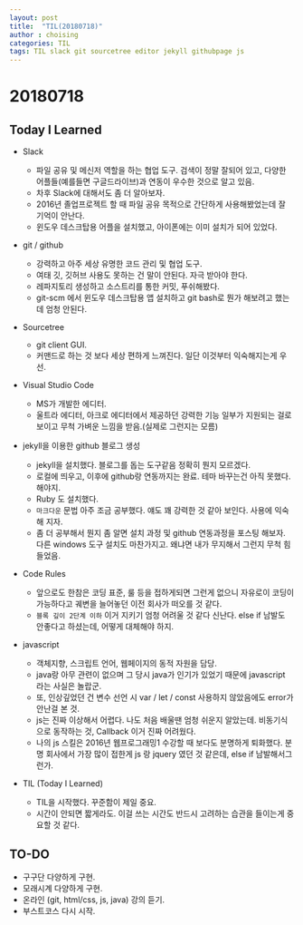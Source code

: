 ```yaml
---
layout: post
title:  "TIL(20180718)"
author : choising
categories: TIL
tags: TIL slack git sourcetree editor jekyll githubpage js 
---
```

# 20180718
## Today I Learned
- Slack
    + 파일 공유 및 메신저 역할을 하는 협업 도구. 검색이 정말 잘되어 있고, 다양한 어플들(예를들면 구글드라이브)과 연동이 우수한 것으로 알고 있음.
    + 차후 Slack에 대해서도 좀 더 알아보자.
    + 2016년 졸업프로젝트 할 때 파일 공유 목적으로 간단하게 사용해봤었는데 잘 기억이 안난다.
    + 윈도우 데스크탑용 어플을 설치했고, 아이폰에는 이미 설치가 되어 있었다.

- git / github
    + 강력하고 아주 세상 유명한 코드 관리 및 협업 도구.
    + 여태 깃, 깃허브 사용도 못하는 건 말이 안된다. 자극 받아야 한다.
    + 레파지토리 생성하고 소스트리를 통한 커밋, 푸쉬해봤다.
    + git-scm 에서 윈도우 데스크탑용 앱 설치하고 git bash로 뭔가 해보려고 했는데 엄청 안된다.

- Sourcetree
    + git client GUI.
    + 커맨드로 하는 것 보다 세상 편하게 느껴진다. 일단 이것부터 익숙해지는게 우선.

- Visual Studio Code
    + MS가 개발한 에디터.
    + 울트라 에디터, 아크로 에디터에서 제공하던 강력한 기능 일부가 지원되는 걸로 보이고 무척 가벼운 느낌을 받음.(실제로 그런지는 모름)

- jekyll을 이용한 github 블로그 생성
    + jekyll을 설치했다. 블로그를 돕는 도구같음 정확히 뭔지 모르겠다.
    + 로컬에 띄우고, 이후에 github랑 연동까지는 완료. 테마 바꾸는건 아직 못했다. 해야지.
    + Ruby 도 설치했다.
    + `마크다운` 문법 아주 조금 공부했다. 얘도 꽤 강력한 것 같아 보인다. 사용에 익숙해 지자.
    + 좀 더 공부해서 뭔지 좀 알면 설치 과정 및 github 연동과정을 포스팅 해보자. 다른 windows 도구 설치도 마찬가지고. 왜냐면 내가 무지해서 그런지 무척 힘들었음.
    
- Code Rules
    + 앞으로도 한참은 코딩 표준, 룰 등을 접하게되면 그런게 없으니 자유로이 코딩이 가능하다고 궤변을 늘어놓던 이전 회사가 떠오를 것 같다.
    + `블록 깊이 2단계 이하` 이거 지키기 엄청 어려울 것 같다 신난다. else if 남발도 안좋다고 하셨는데, 어떻게 대체해야 하지.
    
- javascript
    + 객체지향, 스크립트 언어, 웹페이지의 동적 자원을 담당.
    + java랑 아무 관련이 없으며 그 당시 java가 인기가 있었기 때문에 javascript 라는 사실은 놀랍군.
    + 또, 인상깊었던 건 변수 선언 시 var / let / const 사용하지 않았음에도 error가 안난걸 본 것.
    + js는 진짜 이상해서 어렵다. 나도 처음 배울땐 엄청 쉬운지 알았는데. 비동기식으로 동작하는 것, Callback 이거 진짜 어려웠다.
    + 나의 js 스킬은 2016년 웹프로그래밍1 수강할 때 보다도 분명하게 퇴화했다. 분명 회사에서 가장 많이 접한게 js 랑 jquery 였던 것 같은데, else if 남발해서그런가.

- TIL (Today I Learned)
    + TIL을 시작했다. 꾸준함이 제일 중요.
    + 시간이 안되면 짧게라도. 이걸 쓰는 시간도 반드시 고려하는 습관을 들이는게 중요할 것 같다.

## TO-DO
- 구구단 다양하게 구현.
- 모래시계 다양하게 구현.
- 온라인 (git, html/css, js, java) 강의 듣기.
- 부스트코스 다시 시작.
